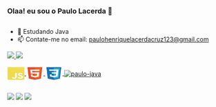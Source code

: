 ### Olaa! eu sou o Paulo Lacerda 👋

  ##


- 🌱 Estudando Java
- 📫 Contate-me no email: paulohenriquelacerdacruz123@gmail.com

<div>
  <a href = "https://github.com/PauloLacerda18">
  <img height="180em" src="https://github-readme-stats.vercel.app/api?username=PauloLacerda18&show_icons=false&bg_color=00000000"/>
  <img height="180em" src="https://github-readme-stats.vercel.app/api/top-langs/?username=PauloLacerda18&layout=compact&bg_color=00000000"/>
</div>


<div style="display: inline_block"><br>
  <img align="center" alt="paulo-Js" height="30" width="40" src="https://raw.githubusercontent.com/devicons/devicon/master/icons/javascript/javascript-plain.svg">
  <img align="center" alt="paulo-HTML" height="30" width="40" src="https://raw.githubusercontent.com/devicons/devicon/master/icons/html5/html5-original.svg">
  <img align="center" alt="paulo-CSS" height="30" width="40" src="https://raw.githubusercontent.com/devicons/devicon/master/icons/css3/css3-original.svg">
  <img align="center" alt="paulo-java" height="40" width="50" src="https://cdn.jsdelivr.net/gh/devicons/devicon/icons/java/java-original-wordmark.svg">
</div>
  
  ##

<div> 
  <a href="https://instagram.com/ousppaulo" target="_blank"><img src="https://img.shields.io/badge/-Instagram-%23E4405F?style=for-the-badge&logo=instagram&logoColor=white" target="_blank"></a>
  <a href = "mailto:paulohenriquelacerdacruz123@gmail.com"><img src="https://img.shields.io/badge/-Gmail-%23333?style=for-the-badge&logo=gmail&logoColor=white" target="_blank"></a>
  <a href="https://www.linkedin.com/in/paulo-henrique-l-415857245/" target="_blank"><img src="https://img.shields.io/badge/-LinkedIn-%230077B5?style=for-the-badge&logo=linkedin&logoColor=white" target="_blank"></a> 
  
</div>

